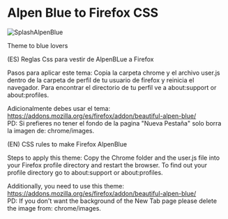# Alpen Blue to Firefox CSS

![SplashAlpenBlue](https://user-images.githubusercontent.com/22057609/117350755-8bce7400-ae72-11eb-96d1-376191f1f894.png)

Theme to blue lovers

(ES) Reglas Css para vestir de AlpenBLue a Firefox

Pasos para aplicar este tema: Copia la carpeta chrome y el archivo user.js dentro de la carpeta de perfil de tu usuario de firefox y reinicia el navegador. Para encontrar el directorio de tu perfil ve a about:support or about:profiles.

Adicionalmente debes usar el tema: https://addons.mozilla.org/es/firefox/addon/beautiful-alpen-blue/
<br>PD: Si prefieres no tener el fondo de la pagina "Nueva Pestaña" solo borra la imagen de: chrome/images.

(EN) CSS rules to make Firefox AlpenBlue

Steps to apply this theme: Copy the Chrome folder and the user.js file into your Firefox profile directory and restart the browser. To find out your profile directory go to about:support or about:profiles.

Additionally, you need to use this theme: https://addons.mozilla.org/es/firefox/addon/beautiful-alpen-blue/
<br>PD: If you don't want the background of the New Tab page please delete the image from: chrome/images.

